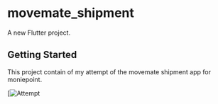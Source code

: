 # movemate_shipment

A new Flutter project.

## Getting Started

This project contain of my attempt of the movemate shipment app for moniepoint.

[![Attempt](https://gifs.com/gif/nR054p)



